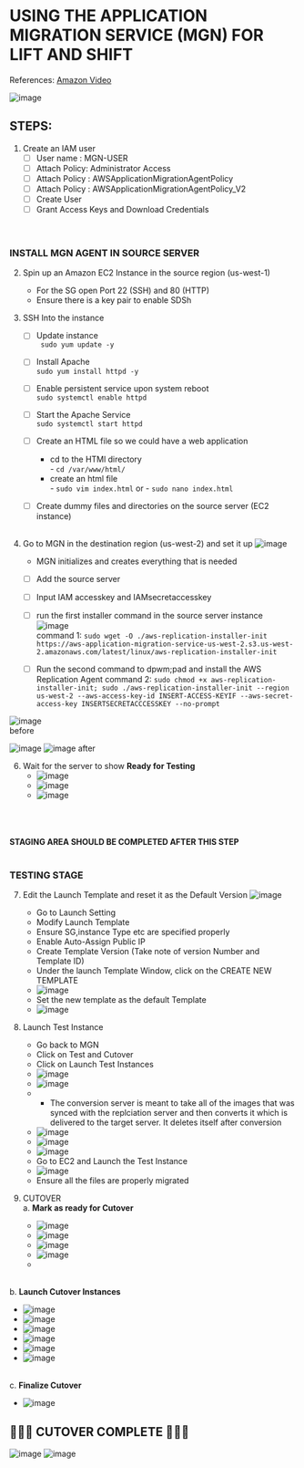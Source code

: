 # USING THE APPLICATION MIGRATION SERVICE (MGN) FOR LIFT AND SHIFT

References:
[Amazon Video](https://www.youtube.com/watch?v=ao8geVzmmRo)


![image](https://github.com/victorwokili/AWSProjects/assets/18079443/4e869b11-5a71-4f08-aba5-54c0c60c435c)


## STEPS:
1. Create an IAM user 
   - [ ] User name : MGN-USER
   - [ ] Attach Policy: Administrator Access
   - [ ] Attach Policy : AWSApplicationMigrationAgentPolicy
   - [ ] Attach Policy : AWSApplicationMigrationAgentPolicy_V2
   - [ ] Create User
   - [ ] Grant Access Keys and Download Credentials
     <br><br><br>

### INSTALL MGN AGENT IN SOURCE SERVER 
2. Spin up an Amazon EC2 Instance in the source region (us-west-1)
   - For the SG open Port 22 (SSH) and 80 (HTTP)
   - Ensure there is a key pair to enable SDSh
     
4. SSH Into the instance <br>
   - [ ]   Update instance <br>
            ` sudo yum update -y`
   - [ ]   Install Apache <br>
            `sudo yum install httpd -y`
   - [ ]   Enable persistent service upon system reboot <br>
            `sudo systemctl enable httpd`
   - [ ]   Start the Apache Service <br>
            `sudo systemctl start httpd`
   - [ ]  Create an HTML file so we could have a web application <br>
         - cd to the HTMl directory <br>
          - `cd /var/www/html/`<br>
         - create an html file <br>
          -  `sudo vim index.html` or  -  `sudo nano index.html`<br> 
   - [ ]  Create dummy files and directories on the source server (EC2 instance) <br><br>

   
5. Go to MGN in the destination region (us-west-2) and set it up
    ![image](https://github.com/victorwokili/AWSProjects/assets/18079443/3753005e-19ac-4614-9e23-490a2a9b1d6c)
   - MGN initializes and creates everything that is needed
   - [ ] Add the source server
   - [ ] Input IAM accesskey and IAMsecretaccesskey
   - [ ] run the first installer command in the source server instance
  ![image](https://github.com/victorwokili/AWSProjects/assets/18079443/19e0a114-70a8-4c22-96ab-df83774147d7) <br>
 command 1:  `sudo wget -O ./aws-replication-installer-init https://aws-application-migration-service-us-west-2.s3.us-west-2.amazonaws.com/latest/linux/aws-replication-installer-init`

   - [ ] Run the second command to dpwm;pad and install the AWS Replication Agent
         command 2: ` sudo chmod +x aws-replication-installer-init; sudo ./aws-replication-installer-init --region us-west-2 --aws-access-key-id INSERT-ACCESS-KEYIF --aws-secret-access-key INSERTSECRETACCCESSKEY --no-prompt `

![image](https://github.com/victorwokili/AWSProjects/assets/18079443/28b88fae-79d4-4f3b-80c2-a11fd01687df)
<br>before

![image](https://github.com/victorwokili/AWSProjects/assets/18079443/15a036af-0d34-4bb4-bfd7-3f62aa53f8a5)
![image](https://github.com/victorwokili/AWSProjects/assets/18079443/bb6f080a-7d42-45b2-9730-cc175c37b892)
after 


6. Wait for the server to show **Ready for Testing**
   - ![image](https://github.com/victorwokili/AWSProjects/assets/18079443/0acd52cd-06fc-4fa9-aabb-cab48bec814c)
   - ![image](https://github.com/victorwokili/AWSProjects/assets/18079443/b72d361a-7af8-4187-b0e1-373e2bf2e42c)
   - ![image](https://github.com/victorwokili/AWSProjects/assets/18079443/c43d586e-7e7c-473b-8618-bfc0171e957d)

<br><br><br>
**STAGING AREA SHOULD BE COMPLETED AFTER THIS STEP**
<br><br>

### TESTING STAGE


7. Edit the Launch Template and reset it as the Default Version
   ![image](https://github.com/victorwokili/AWSProjects/assets/18079443/4b8917ed-35b8-4406-99d1-32e3d0826110)

   - Go to Launch Setting
   - Modify Launch Template
   - Ensure SG,instance Type etc are specified properly
   - Enable Auto-Assign Public IP
   - Create Template Version (Take note of version Number and Template ID)
   - Under the launch Template Window, click on the CREATE NEW TEMPLATE
   - ![image](https://github.com/victorwokili/AWSProjects/assets/18079443/3fa54bb1-e803-4616-9f79-b514179021d5)
   - Set the new template as the default Template
   - ![image](https://github.com/victorwokili/AWSProjects/assets/18079443/c85db75b-9585-4874-ac1b-2f74f683c70d)

8. Launch Test Instance
   - Go back to MGN
   - Click on Test and Cutover
   - Click on Launch Test Instances
   - ![image](https://github.com/victorwokili/AWSProjects/assets/18079443/f3f38104-ee05-459e-8bc2-2be4d9691f9e)
   - ![image](https://github.com/victorwokili/AWSProjects/assets/18079443/2130bb98-bb06-466a-bd71-1219a5102162)
   -    - The conversion server is meant to take all of the images that was synced with the replciation server and then converts it which is delivered to the target server. It deletes itself after conversion
   - ![image](https://github.com/victorwokili/AWSProjects/assets/18079443/68ee3c76-6fb3-4e78-965a-74a7f3252df3)
   - ![image](https://github.com/victorwokili/AWSProjects/assets/18079443/36ca5104-e7a9-4a53-a947-925157b24ec3)
   - ![image](https://github.com/victorwokili/AWSProjects/assets/18079443/012f57a2-85d5-45d1-b262-fa4b8b5c596d)
   - Go to EC2 and Launch the Test Instance
   - ![image](https://github.com/victorwokili/AWSProjects/assets/18079443/64f8773d-597a-49a6-a265-7e2856b6d3d2)
   - Ensure all the files are properly migrated


9. CUTOVER
<br>a. **Mark as ready for Cutover**
   - ![image](https://github.com/victorwokili/AWSProjects/assets/18079443/c53f5123-33df-47b2-99c3-e9a9a086d4ab)
   - ![image](https://github.com/victorwokili/AWSProjects/assets/18079443/6eaa7c39-8c36-4afb-a818-f224d4f9e5fa)
   - ![image](https://github.com/victorwokili/AWSProjects/assets/18079443/e9188114-b5dd-47a9-a182-46a447467ea0)
   - ![image](https://github.com/victorwokili/AWSProjects/assets/18079443/064a054a-f5f5-4236-b5cc-a45bb0bd8f0c)
   - 


<br>b. **Launch Cutover Instances**
   - ![image](https://github.com/victorwokili/AWSProjects/assets/18079443/e4abc4eb-152a-4400-93aa-d9779bc461a6)
   - ![image](https://github.com/victorwokili/AWSProjects/assets/18079443/4140b97d-dfe1-4540-af61-b04cf8c73fe0)
   - ![image](https://github.com/victorwokili/AWSProjects/assets/18079443/77d26997-2d46-4899-844c-560a0f18cdf4)
   - ![image](https://github.com/victorwokili/AWSProjects/assets/18079443/a1c82250-196e-45ca-867f-ca16ef437121)
   - ![image](https://github.com/victorwokili/AWSProjects/assets/18079443/bb57bb8e-5f67-40b7-959c-756a67b236c8)
   - ![image](https://github.com/victorwokili/AWSProjects/assets/18079443/cf03430b-c69f-4bf0-a39e-07887fdcbf09)



<br>c. **Finalize Cutover**
   - ![image](https://github.com/victorwokili/AWSProjects/assets/18079443/8bb11c0d-2520-4c6b-aa4f-15e282c66249)




 ## 🎉🎉🎉 CUTOVER COMPLETE 🎉🎉🎉
 ![image](https://github.com/victorwokili/AWSProjects/assets/18079443/bc91a646-331d-4392-8d02-7f20aa2bb941)
 ![image](https://github.com/victorwokili/AWSProjects/assets/18079443/23c0f29e-9ff0-4e13-af56-a43f87b93e95)









